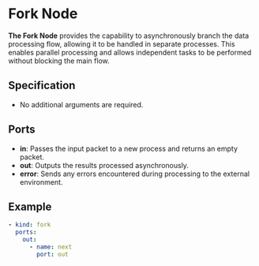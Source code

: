 # Fork Node

**The Fork Node** provides the capability to asynchronously branch the data processing flow, allowing it to be handled
in separate processes. This enables parallel processing and allows independent tasks to be performed without blocking
the main flow.

## Specification

- No additional arguments are required.

## Ports

- **in**: Passes the input packet to a new process and returns an empty packet.
- **out**: Outputs the results processed asynchronously.
- **error**: Sends any errors encountered during processing to the external environment.

## Example

```yaml
- kind: fork
  ports:
    out:
      - name: next
        port: out
```
